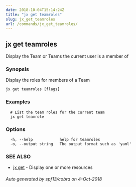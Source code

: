 ```yaml
---
date: 2018-10-04T15:14:24Z
title: "jx get teamroles"
slug: jx_get_teamroles
url: /commands/jx_get_teamroles/
---
```

## jx get teamroles

Display the Team or Teams the current user is a member of

### Synopsis

Display the roles for members of a Team

```
jx get teamroles [flags]
```

### Examples

```
  # List the team roles for the current team
  jx get teamrole
```

### Options

```
  -h, --help            help for teamroles
  -o, --output string   The output format such as 'yaml'
```

### SEE ALSO

* [jx get](/commands/jx_get/)	 - Display one or more resources

###### Auto generated by spf13/cobra on 4-Oct-2018
